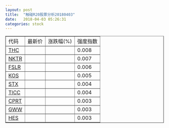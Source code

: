```yaml
---
layout: post
title:  "触碰R20股票分析20180403"
date:   2018-04-03 05:26:31
categories: stock
---
```

<script type="text/javascript">
var stockList = []
stockList.push('gb_thc');
stockList.push('gb_nktr');
stockList.push('gb_fslr');
stockList.push('gb_kos');
stockList.push('gb_stx');
stockList.push('gb_ticc');
stockList.push('gb_cprt');
stockList.push('gb_gww');
stockList.push('gb_hes');
</script>

<table border="1">
 <tr>
 <td>代码</td>
  <td>最新价</td>
  <td>涨跌幅(%)</td>
 <td>强度指数</td>
</tr>
  <tr id="thc"><td><a href="http://stock.finance.sina.com.cn/usstock/quotes/THC.html" target="_blank">THC</a></td><td></td><td></td><td>0.008</td></tr>
  <tr id="nktr"><td><a href="http://stock.finance.sina.com.cn/usstock/quotes/NKTR.html" target="_blank">NKTR</a></td><td></td><td></td><td>0.007</td></tr>
  <tr id="fslr"><td><a href="http://stock.finance.sina.com.cn/usstock/quotes/FSLR.html" target="_blank">FSLR</a></td><td></td><td></td><td>0.006</td></tr>
  <tr id="kos"><td><a href="http://stock.finance.sina.com.cn/usstock/quotes/KOS.html" target="_blank">KOS</a></td><td></td><td></td><td>0.005</td></tr>
  <tr id="stx"><td><a href="http://stock.finance.sina.com.cn/usstock/quotes/STX.html" target="_blank">STX</a></td><td></td><td></td><td>0.004</td></tr>
  <tr id="ticc"><td><a href="http://stock.finance.sina.com.cn/usstock/quotes/TICC.html" target="_blank">TICC</a></td><td></td><td></td><td>0.004</td></tr>
  <tr id="cprt"><td><a href="http://stock.finance.sina.com.cn/usstock/quotes/CPRT.html" target="_blank">CPRT</a></td><td></td><td></td><td>0.003</td></tr>
  <tr id="gww"><td><a href="http://stock.finance.sina.com.cn/usstock/quotes/GWW.html" target="_blank">GWW</a></td><td></td><td></td><td>0.003</td></tr>
  <tr id="hes"><td><a href="http://stock.finance.sina.com.cn/usstock/quotes/HES.html" target="_blank">HES</a></td><td></td><td></td><td>0.003</td></tr>
</table>
